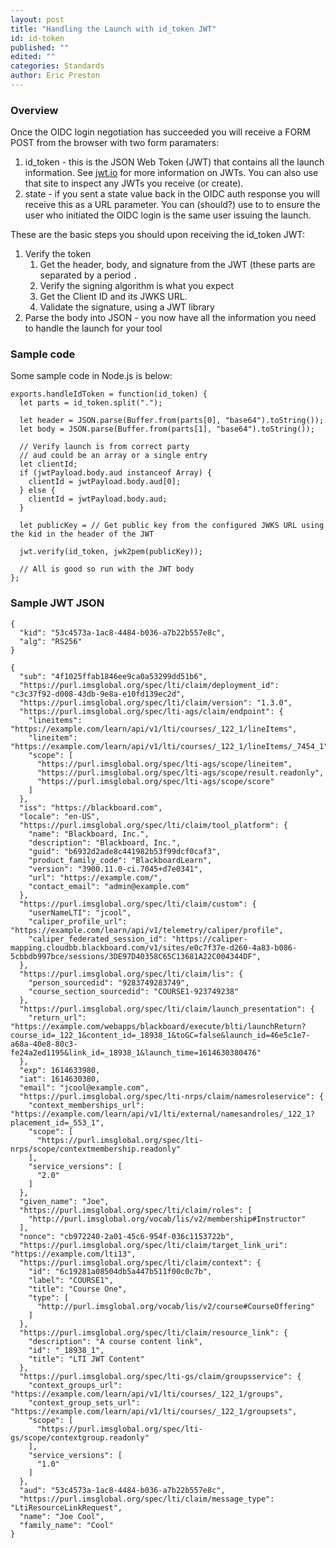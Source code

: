 ```yaml
---
layout: post
title: "Handling the Launch with id_token JWT"
id: id-token
published: ""
edited: ""
categories: Standards
author: Eric Preston
---
```

<VersioningTracker frontMatter={frontMatter}/>

### Overview

Once the OIDC login negotiation has succeeded you will receive a FORM POST from the browser with two form paramaters:

1. id_token - this is the JSON Web Token (JWT) that contains all the launch information. See [jwt.io](https://jwt.io) for more information on JWTs. You can also use that site to inspect any JWTs you receive (or create).
2. state - if you sent a state value back in the OIDC auth response you will receive this as a URL parameter. You can (should?) use to to ensure the user who initiated the OIDC login is the same user issuing the launch.

These are the basic steps you should upon receiving the id_token JWT:

1. Verify the token
   1. Get the header, body, and signature from the JWT (these parts are separated by a period `.`
   2. Verify the signing algorithm is what you expect
   3. Get the Client ID and its JWKS URL.
   4. Validate the signature, using a JWT library
2. Parse the body into JSON - you now have all the information you need to handle the launch for your tool

### Sample code

Some sample code in Node.js is below:

```
exports.handleIdToken = function(id_token) {
  let parts = id_token.split(".");

  let header = JSON.parse(Buffer.from(parts[0], "base64").toString());
  let body = JSON.parse(Buffer.from(parts[1], "base64").toString());

  // Verify launch is from correct party
  // aud could be an array or a single entry
  let clientId;
  if (jwtPayload.body.aud instanceof Array) {
    clientId = jwtPayload.body.aud[0];
  } else {
    clientId = jwtPayload.body.aud;
  }

  let publicKey = // Get public key from the configured JWKS URL using the kid in the header of the JWT

  jwt.verify(id_token, jwk2pem(publicKey));

  // All is good so run with the JWT body
};
```

### Sample JWT JSON

```
{
  "kid": "53c4573a-1ac8-4484-b036-a7b22b557e8c",
  "alg": "RS256"
}

{
  "sub": "4f1025ffab1846ee9ca0a53299dd51b6",
  "https://purl.imsglobal.org/spec/lti/claim/deployment_id": "c3c37f92-d008-43db-9e8a-e10fd139ec2d",
  "https://purl.imsglobal.org/spec/lti/claim/version": "1.3.0",
  "https://purl.imsglobal.org/spec/lti-ags/claim/endpoint": {
    "lineitems": "https://example.com/learn/api/v1/lti/courses/_122_1/lineItems",
    "lineitem": "https://example.com/learn/api/v1/lti/courses/_122_1/lineItems/_7454_1",
    "scope": [
      "https://purl.imsglobal.org/spec/lti-ags/scope/lineitem",
      "https://purl.imsglobal.org/spec/lti-ags/scope/result.readonly",
      "https://purl.imsglobal.org/spec/lti-ags/scope/score"
    ]
  },
  "iss": "https://blackboard.com",
  "locale": "en-US",
  "https://purl.imsglobal.org/spec/lti/claim/tool_platform": {
    "name": "Blackboard, Inc.",
    "description": "Blackboard, Inc.",
    "guid": "b6932d2ade8c441982b53f99dcf0caf3",
    "product_family_code": "BlackboardLearn",
    "version": "3900.11.0-ci.7045+d7e0341",
    "url": "https://example.com/",
    "contact_email": "admin@example.com"
  },
  "https://purl.imsglobal.org/spec/lti/claim/custom": {
    "userNameLTI": "jcool",
    "caliper_profile_url": "https://example.com/learn/api/v1/telemetry/caliper/profile",
    "caliper_federated_session_id": "https://caliper-mapping.cloudbb.blackboard.com/v1/sites/e0c7f37e-d260-4a83-b086-5cbbdb997bce/sessions/3DE97D40358C65C13681A22C004344DF",
  },
  "https://purl.imsglobal.org/spec/lti/claim/lis": {
    "person_sourcedid": "9283749283749",
    "course_section_sourcedid": "COURSE1-923749238"
  },
  "https://purl.imsglobal.org/spec/lti/claim/launch_presentation": {
    "return_url": "https://example.com/webapps/blackboard/execute/blti/launchReturn?course_id=_122_1&content_id=_18938_1&toGC=false&launch_id=46e5c1e7-a68a-40e8-80c3-fe24a2ed1195&link_id=_18938_1&launch_time=1614630380476"
  },
  "exp": 1614633980,
  "iat": 1614630380,
  "email": "jcool@example.com",
  "https://purl.imsglobal.org/spec/lti-nrps/claim/namesroleservice": {
    "context_memberships_url": "https://example.com/learn/api/v1/lti/external/namesandroles/_122_1?placement_id=_553_1",
    "scope": [
      "https://purl.imsglobal.org/spec/lti-nrps/scope/contextmembership.readonly"
    ],
    "service_versions": [
      "2.0"
    ]
  },
  "given_name": "Joe",
  "https://purl.imsglobal.org/spec/lti/claim/roles": [
    "http://purl.imsglobal.org/vocab/lis/v2/membership#Instructor"
  ],
  "nonce": "cb972240-2a01-45c6-954f-036c1153722b",
  "https://purl.imsglobal.org/spec/lti/claim/target_link_uri": "https://example.com/lti13",
  "https://purl.imsglobal.org/spec/lti/claim/context": {
    "id": "6c19281a08504db5a447b511f00c0c7b",
    "label": "COURSE1",
    "title": "Course One",
    "type": [
      "http://purl.imsglobal.org/vocab/lis/v2/course#CourseOffering"
    ]
  },
  "https://purl.imsglobal.org/spec/lti/claim/resource_link": {
    "description": "A course content link",
    "id": "_18938_1",
    "title": "LTI JWT Content"
  },
  "https://purl.imsglobal.org/spec/lti-gs/claim/groupsservice": {
    "context_groups_url": "https://example.com/learn/api/v1/lti/courses/_122_1/groups",
    "context_group_sets_url": "https://example.com/learn/api/v1/lti/courses/_122_1/groupsets",
    "scope": [
      "https://purl.imsglobal.org/spec/lti-gs/scope/contextgroup.readonly"
    ],
    "service_versions": [
      "1.0"
    ]
  },
  "aud": "53c4573a-1ac8-4484-b036-a7b22b557e8c",
  "https://purl.imsglobal.org/spec/lti/claim/message_type": "LtiResourceLinkRequest",
  "name": "Joe Cool",
  "family_name": "Cool"
}
```
<AuthorBox frontMatter={frontMatter}/>

